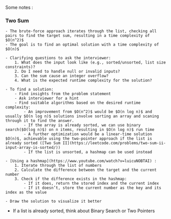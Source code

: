 Some notes :
### Two Sum
    - The brute-force approach iterates through the list, checking all pairs to find the target sum, resulting in a time complexity of $O(n^2)$
    - The goal is to find an optimal solution with a time complexity of $O(n)$

    - Clarifying questions to ask the interviewer: 
        1. What does the input look like (e.g., sorted/unsorted, list size constraints)?
        2. Do I need to handle null or invalid inputs?
        3. Can the sum cause an integer overflow?
        4. What is the expected runtime complexity for the solution?
    
    - To find a solution: 
        - Find insights from the problem statement
        - Ask interviewer for a hint
        - Find suitable algorithms based on the desired runtime complexity:
            - An improvement from $O(n^2)$ would be $O(n log n)$ and usually $O(n log n)$ solutions involve sorting an array and scaning through it to find the answer. 
            - If the array is already sorted, we can use binary search($O(log n)$) on n items, resulting in $O(n log n)$ run time
            - A further optimization would be a linear-time solution $O(n)$, achievable using the two-pointer approach if the list is already sorted ([Two Sum II](https://leetcode.com/problems/two-sum-ii-input-array-is-sorted/))
            - If the list is unsorted, a hashmap can be used instead
    
    - [Using a hashmap](https://www.youtube.com/watch?v=luicuNOBTAI) :
        1. Iterate through the list of numbers
        2. Calculate the difference between the target and the current number
        3. Check if the difference exists in the hashmap:
            - If it does, return the stored index and the current index
            - If it doesn’t, store the current number as the key and its index as the value
    
    - Draw the solution to visualize it better

- If a list is already sorted, think about Binary Search or Two Pointers